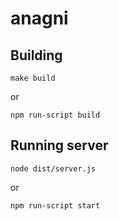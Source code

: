 # anagni

## Building
```
make build
```

or 
```
npm run-script build
```

## Running server
```
node dist/server.js
```
or 
```
npm run-script start
```